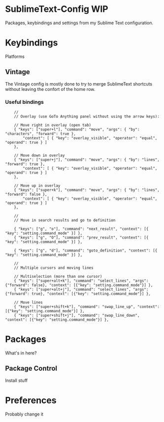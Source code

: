 SublimeText-Config **WIP**
==================

Packages, keybindings and settings from my Sublime Text configuration.


# Keybindings

Platforms

## Vintage

The Vintage config is mostly done to try to merge SublimeText shortcuts without leaving the confort of the home row.

### Useful bindings

````
    //
    // Overlay (use GoTo Anything panel without using the arrow keys):

    // Move right in overlay (open tab)
    { "keys": ["super+l"], "command": "move", "args": { "by": "characters", "forward": true },
        "context": [ { "key": "overlay_visible", "operator": "equal", "operand": true } ]
    },

    // Move down in overlay
    { "keys": ["super+j"], "command": "move", "args": { "by": "lines", "forward": true },
        "context": [ { "key": "overlay_visible", "operator": "equal", "operand": true } ]
    },

    // Move up in overlay
    { "keys": ["super+k"], "command": "move", "args": { "by": "lines", "forward": false },
        "context": [ { "key": "overlay_visible", "operator": "equal", "operand": true } ]
    },

    //
    // Move in search results and go to definition

    { "keys": ["g", "o"], "command": "next_result", "context": [{ "key": "setting.command_mode" }] },
    { "keys": ["g", "O"], "command": "prev_result", "context": [{ "key": "setting.command_mode" }] },

    { "keys": ["g", "d"], "command": "goto_definition", "context": [{ "key": "setting.command_mode" }] },

    //
    // Multiple cursors and moving lines

    // Multiselection (more than one cursor)
    { "keys": ["super+alt+k"], "command": "select_lines", "args": {"forward": false}, "context": [{"key": "setting.command_mode"}] },
    { "keys": ["super+alt+j"], "command": "select_lines", "args": {"forward": true}, "context": [{"key": "setting.command_mode"}] },
    
    // Move lines
    { "keys": ["super+shift+k"], "command": "swap_line_up", "context": [{"key": "setting.command_mode"}] },
    { "keys": ["super+shift+j"], "command": "swap_line_down", "context": [{"key": "setting.command_mode"}] },
````

# Packages

What's in here?

## Package Control

Install stuff

# Preferences

Probably change it